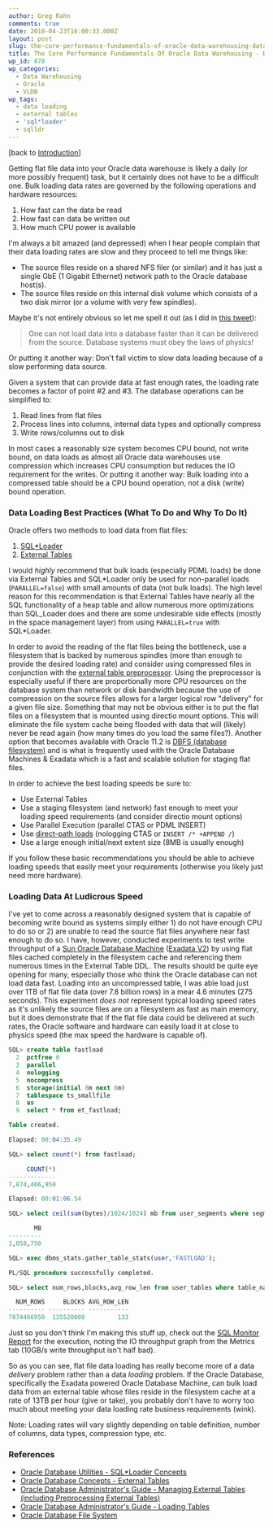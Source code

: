 ```yaml
---
author: Greg Rahn
comments: true
date: 2010-04-23T16:00:33.000Z
layout: post
slug: the-core-performance-fundamentals-of-oracle-data-warehousing-data-loading
title: The Core Performance Fundamentals Of Oracle Data Warehousing - Data Loading
wp_id: 878
wp_categories:
  - Data Warehousing
  - Oracle
  - VLDB
wp_tags:
  - data loading
  - external tables
  - 'sql*loader'
  - sqlldr
---
```


[back to [Introduction](/2009/12/14/the-core-performance-fundamentals-of-oracle-data-warehousing-introduction/)]

Getting flat file data into your Oracle data warehouse is likely a daily (or more possibly frequent) task, but it certainly does not have to be a difficult one.  Bulk loading data rates are governed by the following operations and hardware resources:

1. How fast can the data be read
2. How fast can data be written out
3. How much CPU power is available

I'm always a bit amazed (and depressed) when I hear people complain that their data loading rates are slow and they proceed to tell me things like:

- The source files reside on a shared NFS filer (or similar) and it has just a single GbE (1 Gigabit Ethernet) network path to the Oracle database host(s).
- The source files reside on this internal disk volume which consists of a two disk mirror (or a volume with very few spindles).

Maybe it's not entirely obvious so let me spell it out (as I did in [this tweet](http://twitter.com/GregRahn/status/8080583734)):

> One can not load data into a database faster than it can be delivered from the source. Database systems must obey the laws of physics!

Or putting it another way: Don't fall victim to slow data loading because of a slow performing data source.

Given a system that can provide data at fast enough rates, the loading rate becomes a factor of point #2 and #3. The database operations can be simplified to:

1. Read lines from flat files
2. Process lines into columns, internal data types and optionally compress
3. Write rows/columns out to disk

In most cases a reasonably size system becomes CPU bound, not write bound, on data loads as almost all Oracle data warehouses use compression which increases CPU consumption but reduces the IO requirement for the writes.  Or putting it another way:  Bulk loading into a compressed table should be a CPU bound operation, not a disk (write) bound operation.

### Data Loading Best Practices (What To Do and Why To Do It)

Oracle offers two methods to load data from flat files: 

1. [SQL*Loader](http://download.oracle.com/docs/cd/E14072_01/server.112/e10701/ldr_params.htmand)
2. [External Tables](http://download.oracle.com/docs/cd/E11882_01/server.112/e10595/tables013.htm#ADMIN12896)

I would _highly_ recommend that bulk loads (especially PDML loads) be done via External Tables and SQL\*Loader only be used for non-parallel loads (`PARALLEL=false`) with small amounts of data (not bulk loads).  The high level reason for this recommendation is that External Tables have nearly all the SQL functionality of a heap table and allow numerous more optimizations than SQL_Loader does and there are some undesirable side effects (mostly in the space management layer) from using `PARALLEL=true` with SQL\*Loader.

In order to avoid the reading of the flat files being the bottleneck, use a filesystem that is backed by numerous spindles (more than enough to provide the desired loading rate) and consider using compressed files in conjunction with the [external table preprocessor](/2008/11/19/preprocessor-for-external-tables/).  Using the preprocessor is especially useful if  there are proportionally more CPU resources on the database system than network or disk bandwidth because the use of compression on the source files allows for a larger logical row "delivery" for a given file size.  Something that may not be obvious either is to put the flat files on a filesystem that is mounted using directio mount options.  This will eliminate the file system cache being flooded with data that will (likely) never be read again (how many times do you load the same files?).  Another option that becomes available with Oracle 11.2 is [DBFS (database filesystem)](http://download.oracle.com/docs/cd/E14072_01/appdev.112/e10645/adlob_fs.htm) and is what is frequently used with the Oracle Database Machines & Exadata which is a fast and scalable solution for staging flat files.

In order to achieve the best loading speeds be sure to:

- Use External Tables
- Use a staging filesystem (and network) fast enough to meet your loading speed requirements (and consider directio mount options)
- Use Parallel Execution (parallel CTAS or PDML INSERT)
- Use [direct-path loads](http://download.oracle.com/docs/cd/E11882_01/server.112/e10595/tables004.htm#i1009100) (nologging CTAS or `INSERT /* +APPEND /`)
- Use a large enough initial/next extent size (8MB is usually enough)

If you follow these basic recommendations you should be able to achieve loading speeds that easily meet your requirements (otherwise you likely just need more hardware).

### Loading Data At Ludicrous Speed

I've yet to come across a reasonably designed system that is capable of becoming write bound as systems simply either 1) do not have enough CPU to do so or 2) are unable to read the source flat files anywhere near fast enough to do so.  I have, however, conducted experiments to test write throughput of a [Sun Oracle Database Machine](http://www.oracle.com/database/database-machine.html) ([Exadata V2](http://www.oracle.com/us/products/database/exadata/index.htm)) by using flat files cached completely in the filesystem cache and referencing them numerous times in the External Table DDL. The results should be quite eye opening for many, especially those who think the Oracle database can not load data fast.  Loading into an uncompressed table, I was able load just over 1TB of flat file data (over 7.8 billion rows) in a mear 4.6 minutes (275 seconds).  This experiment _does not_ represent typical loading speed rates as it's unlikely the source files are on a filesystem as fast as main memory, but it does demonstrate that if the flat file data could be delivered at such rates, the Oracle software and hardware can easily load it at close to physics speed (the max speed the hardware is capable of).

```sql
SQL> create table fastload
  2  pctfree 0
  3  parallel
  4  nologging
  5  nocompress
  6  storage(initial 8m next 8m)
  7  tablespace ts_smallfile
  8  as
  9  select * from et_fastload;

Table created.

Elapsed: 00:04:35.49

SQL> select count(*) from fastload;

     COUNT(*)
-------------
7,874,466,950

Elapsed: 00:01:06.54

SQL> select ceil(sum(bytes)/1024/1024) mb from user_segments where segment_name='FASTLOAD';

       MB
---------
1,058,750

SQL> exec dbms_stats.gather_table_stats(user,'FASTLOAD');

PL/SQL procedure successfully completed.

SQL> select num_rows,blocks,avg_row_len from user_tables where table_name='FASTLOAD';

  NUM_ROWS     BLOCKS AVG_ROW_LEN
---------- ---------- -----------
7874466950  135520008         133
```

Just so you don't think I'm making this stuff up, check out the [SQL Monitor Report](/assets/fastload_sqlmon.html) for the execution, noting the IO throughput graph from the Metrics tab (10GB/s write throughput isn't half bad).

So as you can see, flat file data loading has really become more of a data _delivery_ problem rather than a data _loading_ problem.  If the Oracle Database, specifically the Exadata powered Oracle Database Machine, can bulk load data from an external table whose files reside in the filesystem cache at a rate of 13TB per hour (give or take), you probably don't have to worry too much about meeting your data loading rate business requirements (wink).

Note: Loading rates will vary slightly depending on table definition, number of columns, data types, compression type, etc.

### References

- [Oracle Database Utilities - SQL*Loader Concepts](http://download.oracle.com/docs/cd/E11882_01/server.112/e10701/ldr_concepts.htm)
- [Oracle Database Concepts - External Tables](http://download.oracle.com/docs/cd/E11882_01/server.112/e10713/tablecls.htm#CNCPT1141)
- [Oracle Database Administrator's Guide -  Managing External Tables (including Preprocessing External Tables)](http://download.oracle.com/docs/cd/E11882_01/server.112/e10595/tables013.htm)
- [Oracle Database Administrator's Guide  - Loading Tables](http://download.oracle.com/docs/cd/E11882_01/server.112/e10595/tables004.htm)
- [Oracle Database File System](http://download.oracle.com/docs/cd/E14072_01/appdev.112/e10645/adlob_fs.htm)
